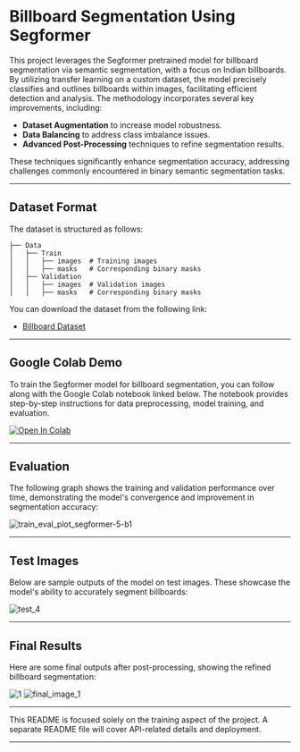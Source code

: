 # Billboard Segmentation Using Segformer

This project leverages the Segformer pretrained model for billboard segmentation via semantic segmentation, with a focus on Indian billboards. By utilizing transfer learning on a custom dataset, the model precisely classifies and outlines billboards within images, facilitating efficient detection and analysis. The methodology incorporates several key improvements, including:

- **Dataset Augmentation** to increase model robustness.
- **Data Balancing** to address class imbalance issues.
- **Advanced Post-Processing** techniques to refine segmentation results.

These techniques significantly enhance segmentation accuracy, addressing challenges commonly encountered in binary semantic segmentation tasks.

---

## Dataset Format

The dataset is structured as follows:

```plaintext
├── Data
│   ├── Train
│   │   ├── images  # Training images
│   │   ├── masks   # Corresponding binary masks
│   ├── Validation
│   │   ├── images  # Validation images
│   │   ├── masks   # Corresponding binary masks
```

You can download the dataset from the following link:
- [Billboard Dataset](https://github.com/Deepchavda007/Billboard-Segmentation-using-Segformer/tree/main/Dataset)

---

## Google Colab Demo

To train the Segformer model for billboard segmentation, you can follow along with the Google Colab notebook linked below. The notebook provides step-by-step instructions for data preprocessing, model training, and evaluation.

[![Open In Colab](https://colab.research.google.com/assets/colab-badge.svg)](https://colab.research.google.com/github/Deepchavda007/Billboard-Segmentation-using-Segformer/blob/main/Billboard_Segmentation.ipynb)

---

## Evaluation

The following graph shows the training and validation performance over time, demonstrating the model's convergence and improvement in segmentation accuracy:

![train_eval_plot_segformer-5-b1](https://github.com/Deepchavda007/Billboard-Segmentation-using-Segformer/assets/82630272/46913fdc-154a-45f5-8090-e8d2858dfde4)

---

## Test Images

Below are sample outputs of the model on test images. These showcase the model's ability to accurately segment billboards:

![test_4](https://github.com/Deepchavda007/Billboard-Segmentation-using-Segformer/assets/82630272/c240f459-f01a-4160-81e3-f3e0de64591c)

---

## Final Results

Here are some final outputs after post-processing, showing the refined billboard segmentation:

![1](https://github.com/Deepchavda007/Billboard-Segmentation-using-Segformer/assets/82630272/7c9a5ec5-ebe1-40fd-a855-f5e212b3f7b9)
![final_image_1](https://github.com/Deepchavda007/Billboard-Segmentation-using-Segformer/assets/82630272/13a6358c-bbcf-47df-bfdf-d048140e34b1)

---

This README is focused solely on the training aspect of the project. A separate README file will cover API-related details and deployment.

---
